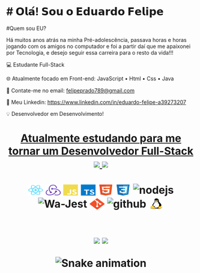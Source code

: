 # # 𝗢𝗹𝗮́! 𝗦𝗼𝘂 𝗼 𝗘𝗱𝘂𝗮𝗿𝗱𝗼 𝗙𝗲𝗹𝗶𝗽𝗲

#Quem sou EU?

Há muitos anos atrás na minha Pré-adolescência, passava horas e horas jogando com os amigos no computador e foi a partir daí que me apaixonei por Tecnologia, e desejo seguir essa carreira para o resto da vida!!!

💻 Estudante Full-Stack

🌐 Atualmente focado em Front-end: JavaScript • Html • Css • Java

📩 Contate-me no email: felipeprado789@gmail.com

🔗 Meu Linkedin: https://www.linkedin.com/in/eduardo-felipe-a39273207

💡 Desenvolvedor em Desenvolvimento!<div>
  <h1 align="center"><a href="https://<div>

    
  <p align="center"> Atualmente estudando para me tornar um Desenvolvedor Full-Stack 
  
 



<div align="center">
  <a href="https://https://github.com/Eduardofelipee">
    <img height="150em" src="https://github-readme-stats.vercel.app/api?username=EduardoFelipe&count_private=true&include_all_commits=true&show_icons=true&theme=dracula&hide_border=false&show_owner=true"/>
    <img height="150em" src="https://github-readme-stats.vercel.app/api/top-langs/?username=duribeiro&theme=dracula&hide_border=false&&layout=compact"/>
  </a>
</div>

<div align="center" valign="top"><br>
  <img align="center" alt="React" height="30" width="40" src="https://raw.githubusercontent.com/devicons/devicon/master/icons/react/react-original.svg">
  <img align="center" alt="Redux" height="30" width="40" src="https://raw.githubusercontent.com/devicons/devicon/master/icons/redux/redux-original.svg">
  <img align="center" alt="Js" height="30" width="40" src="https://raw.githubusercontent.com/devicons/devicon/master/icons/javascript/javascript-plain.svg">
  <img align="center" alt="Js" height="30" width="40" src="https://raw.githubusercontent.com/devicons/devicon/master/icons/typescript/typescript-plain.svg">
  <img align="center" alt="HTML" height="30" width="40" src="https://raw.githubusercontent.com/devicons/devicon/master/icons/html5/html5-original.svg">
  <img align="center" alt="CSS" height="30" width="40" src="https://raw.githubusercontent.com/devicons/devicon/master/icons/css3/css3-original.svg">
  <img align="center" alt="nodejs" height="30" width="40" src="https://cdn.worldvectorlogo.com/logos/nodejs-icon.svg">
  <img align="center" alt="Wa-Jest" height="30" width="40" src="https://cdn.jsdelivr.net/gh/devicons/devicon/icons/jest/jest-plain.svg">
  <img align="center" alt="git" height="30" width="40" src="https://raw.githubusercontent.com/devicons/devicon/master/icons/git/git-original.svg">
  <img align="center" alt="github" height="35" width="35" src="/assets/GitHub.png">
<!--   <img align="center" alt="github" height="30" width="40" src="https://raw.githubusercontent.com/devicons/devicon/master/icons/github/github-original.svg"> -->
  <img align="center" alt="linux" height="30" width="40" src="https://raw.githubusercontent.com/devicons/devicon/master/icons/linux/linux-original.svg">
</div><br>

<div align="center">
 

  <a href="https://linkedin.com/in/eduardo-felipe-a39273207" target="_blank"><img src="https://img.shields.io/badge/-LinkedIn-%230077B5?style=for-the-badge&logo=linkedin&logoColor=white" target="_blank"></a> 
  <a href="felipeprado789@gmail.com"><img src="https://img.shields.io/badge/-Gmail-%23333?style=for-the-badge&logo=gmail&logoColor=white" target="_blank"></a>
</div>

<div align="center">
  
  ![Snake animation](https://github.com/danielbped/danielbped/blob/output/github-contribution-grid-snake.svg)
  
</div>




